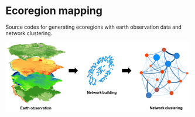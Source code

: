 # Ecoregion mapping
Source codes for generating ecoregions with earth observation data and network clustering.



![Ecoregion mapping procedure](images/Amazonia_v1.tif)
